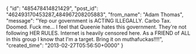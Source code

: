  {
   "id": "485478414821429",
   "post_id": "462493170453287_484967208205883",
   "from_name": "Adam Thomas",
   "message": "Yep our government is ACTING ILLEGALLY.  Carbo Tax. Doomed. Fuck me... I feel that Queenie hates this government.  They're not following HER RULES. Internet is heavily censored here. As a FRIEND of ALL in this group I know that I'm a target. Bring it on muthafuckas!!!!",
   "created_time": "2013-02-27T05:56:50+0000"
 }
